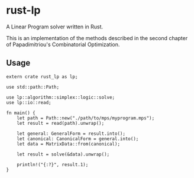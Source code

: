 # rust-lp
A Linear Program solver written in Rust.

This is an implementation of the methods described in the second chapter of Papadimitriou's Combinatorial Optimization.

## Usage

```
extern crate rust_lp as lp;

use std::path::Path;

use lp::algorithm::simplex::logic::solve;
use lp::io::read;

fn main() {
    let path = Path::new("./path/to/mps/myprogram.mps");
    let result = read(path).unwrap();

    let general: GeneralForm = result.into();
    let canonical: CanonicalForm = general.into();
    let data = MatrixData::from(canonical);

    let result = solve(&data).unwrap();

    println!("{:?}", result.1);
}
```
